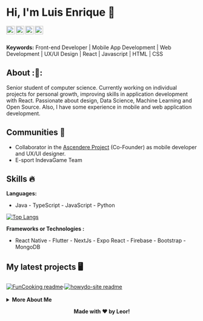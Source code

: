 # Hi, I'm Luis Enrique 👋

<a href="https://www.linkedin.com/in/luis-enrique-ortiz-rivera-96046b214/">
  <img align="left" alt="Luis Ortiz's LinkdeIN" width="22px" src="https://cdn.jsdelivr.net/npm/simple-icons@v3/icons/linkedin.svg" />
</a>
<a href="https://twitter.com/Leor06760157">
  <img align="left" alt="Luis Enrique Ortiz | Twitter" width="22px" src="https://cdn.jsdelivr.net/npm/simple-icons@v3/icons/twitter.svg" />
</a>
<a href="https://www.behance.net/luisortiz43">
  <img align="left" alt="Luis's Behance" width="22px" src="https://cdn.jsdelivr.net/npm/simple-icons@v3/icons/behance.svg" />
</a>
<a href="https://www.instagram.com/uxuileor/">
  <img align="left" alt="Leor UX/UI's Instagram" width="22px" src="https://cdn.jsdelivr.net/npm/simple-icons@v3/icons/instagram.svg" />
</a>
<br>
</br>

**Keywords:** Front-end Developer | Mobile App Development | Web Development | UX/UI Design | React | Javascript | HTML | CSS 

## About :🤵:
Senior student of computer science. Currently working on individual projects for personal growth, improving skills in application development with React. Passionate about design, Data Science, Machine Learning and Open Source. Also, I have some experience in mobile and web application development.

## Communities :dancers:
- Collaborator in the [Ascendere Project](https://innovaciondocente.utpl.edu.ec) (Co-Founder) as mobile developer and UX/UI designer. 
- E-sport IndevaGame Team

## Skills :fire:
**Languages:**
- Java - TypeScript - JavaScript - Python

[![Top Langs](https://github-readme-stats.vercel.app/api/top-langs/?username=leor0104&layout=compact)](https://github.com/anuraghazra/github-readme-stats) 

**Frameworks or Technologies :**  
- React Native - Flutter - NextJs - Expo React - Firebase - Bootstrap - MongoDB

## My latest projects 🖥️

<a href="https://github.com/leor0104/FunCooking">
  <img align="middle" src="https://github-readme-stats.vercel.app/api/pin/?username=leor0104&repo=FunCooking" alt="FunCooking readme" />
</a>
<a href="https://github.com/leor0104/howydo-site">
  <img align="middle" src="https://github-readme-stats.vercel.app/api/pin/?username=leor0104&repo=howydo-site" alt="howydo-site readme" />
</a>

<br>
</br>

<details align="left">
  <summary><b>More About Me</b><br></summary>
  
## To do list
- [ ] Angular
- [x] NextJS
- [x] Personal Brand
- [ ] Tensorflow

## My Stats

<a href="https://github.com/leor0104">
  <img src="https://github-readme-stats.vercel.app/api?username=leor0104&show_icons=true" alt="Leor's GitHub Stats" />
</a>

</details>

<div align="center">

**Made with ❤️ by Leor!**

</div>



<!--
**leor0104/leor0104** is a ✨ _special_ ✨ repository because its `README.md` (this file) appears on your GitHub profile.

Here are some ideas to get you started:

- 🔭 I’m currently working on ...
- 🌱 I’m currently learning ...
- 👯 I’m looking to collaborate on ...
- 🤔 I’m looking for help with ...
- 💬 Ask me about ...
- 📫 How to reach me: ...
- 😄 Pronouns: ...
- ⚡ Fun fact: ...
-->
